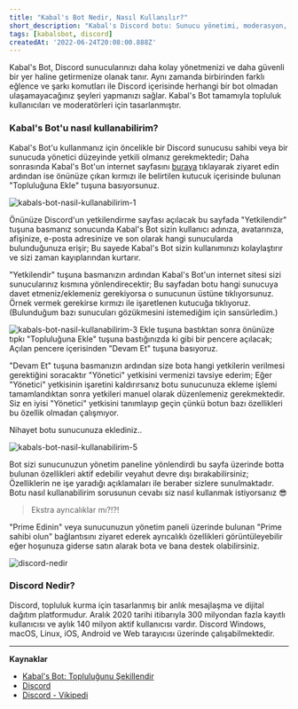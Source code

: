 ```yaml
---
title: "Kabal's Bot Nedir, Nasıl Kullanılır?"
short_description: "Kabal's Discord botu: Sunucu yönetimi, moderasyon, eğlence ve daha fazlasını kolayca halledin. Davet edin, kullanın!"
tags: [kabalsbot, discord]
createdAt: '2022-06-24T20:08:00.888Z'
---
```


Kabal's Bot, Discord sunucularınızı daha kolay yönetmenizi ve daha güvenli bir yer haline getirmenize olanak tanır. Aynı zamanda birbirinden farklı eğlence ve şarkı komutları ile Discord içerisinde herhangi bir bot olmadan ulaşamayacağınız şeyleri yapmanızı sağlar. Kabal's Bot tamamıyla topluluk kullanıcıları ve moderatörleri için tasarlanmıştır.

### Kabal's Bot'u nasıl kullanabilirim?

Kabal's Bot'u kullanmanız için öncelikle bir Discord sunucusu sahibi veya bir sunucuda yönetici düzeyinde yetkili olmanız gerekmektedir; Daha sonrasında Kabal's Bot'un internet sayfasını [buraya](https://kabals.app) tıklayarak ziyaret edin ardından ise önünüze çıkan kırmızı ile belirtilen kutucuk içerisinde bulunan "Topluluğuna Ekle" tuşuna basıyorsunuz.

![kabals-bot-nasil-kullanabilirim-1](https://dervis.emirkabal.com/jO4U33R3dY4FYoj5.png)

Önünüze Discord'un yetkilendirme sayfası açılacak bu sayfada "Yetkilendir" tuşuna basmanız sonucunda Kabal's Bot sizin kullanıcı adınıza, avatarınıza, afişinize, e-posta adresinize ve son olarak hangi sunucularda bulunduğunuza erişir; Bu sayede Kabal's Bot sizin kullanımınızı kolaylaştırır ve sizi zaman kayıplarından kurtarır.

"Yetkilendir" tuşuna basmanızın ardından Kabal's Bot'un internet sitesi sizi sunucularınız kısmına yönlendirecektir; Bu sayfadan botu hangi sunucuya davet etmeniz/eklemeniz gerekiyorsa o sunucunun üstüne tıklıyorsunuz. Örnek vermek gerekirse kırmızı ile işaretlenen kutucuğa tıklıyoruz. (Bulunduğum bazı sunucuları gözükmesini istemediğim için sansürledim.)

![kabals-bot-nasil-kullanabilirim-3](https://dervis.emirkabal.com/gUv43Gw3nb4lf8J5.png)
Ekle tuşuna bastıktan sonra önünüze tıpkı "Topluluğuna Ekle" tuşuna bastığınızda ki gibi bir pencere açılacak; Açılan pencere içerisinden "Devam Et" tuşuna basıyoruz.

"Devam Et" tuşuna basmanızın ardından size bota hangi yetkilerin verilmesi gerektiğini soracaktır "Yönetici" yetkisini vermenizi tavsiye ederim; Eğer "Yönetici" yetkisinin işaretini kaldırırsanız botu sunucunuza ekleme işlemi tamamlandıktan sonra yetkileri manuel olarak düzenlemeniz gerekmektedir. Siz en iyisi "Yönetici" yetkisini tanımlayıp geçin çünkü botun bazı özellikleri bu özellik olmadan çalışmıyor.

Nihayet botu sunucunuza eklediniz..

![kabals-bot-nasil-kullanabilirim-5](https://dervis.emirkabal.com/1R0w38t3pJ4K2df5.png)

Bot sizi sunucunuzun yönetim paneline yönlendirdi bu sayfa üzerinde botta bulunan özellikleri aktif edebilir veyahut devre dışı bırakabilirsiniz; Özelliklerin ne işe yaradığı açıklamaları ile beraber sizlere sunulmaktadır. Botu nasıl kullanabilirim sorusunun cevabı siz nasıl kullanmak istiyorsanız 😎

> Ekstra ayrıcalıklar mı?!?!

"Prime Edinin" veya sunucunuzun yönetim paneli üzerinde bulunan "Prime sahibi olun" bağlantısını ziyaret ederek ayrıcalıklı özellikleri görüntüleyebilir eğer hoşunuza giderse satın alarak bota ve bana destek olabilirsiniz.

![discord-nedir](https://dervis.emirkabal.com/discord-landing.jpg)

### Discord Nedir?

Discord, topluluk kurma için tasarlanmış bir anlık mesajlaşma ve dijital dağıtım platformudur. Aralık 2020 tarihi itibarıyla 300 milyondan fazla kayıtlı kullanıcısı ve aylık 140 milyon aktif kullanıcısı vardır. Discord Windows, macOS, Linux, iOS, Android ve Web tarayıcısı üzerinde çalışabilmektedir.

---

**Kaynaklar**

- [Kabal's Bot: Topluluğunu Şekillendir](https://kabals.app)
- [Discord](https://discord.com)
- [Discord - Vikipedi](https://tr.wikipedia.org/wiki/Discord)
